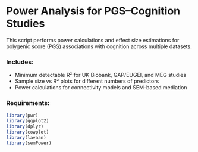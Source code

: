 # Power Analysis for PGS–Cognition Studies

This script performs power calculations and effect size estimations for polygenic score (PGS) associations with cognition across multiple datasets.

### Includes:
- Minimum detectable R² for UK Biobank, GAP/EUGEI, and MEG studies
- Sample size vs R² plots for different numbers of predictors
- Power calculations for connectivity models and SEM-based mediation

### Requirements:
```r
library(pwr)
library(ggplot2)
library(dplyr)
library(cowplot)
library(lavaan)
library(semPower)

